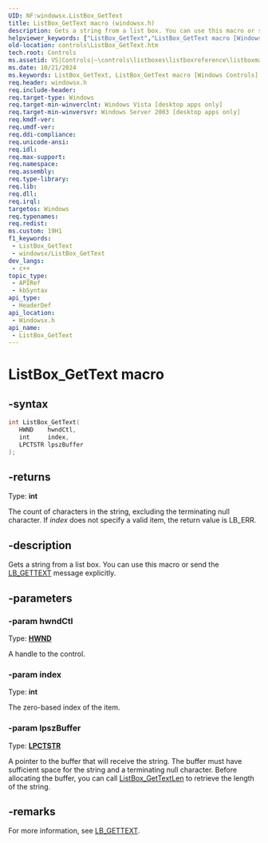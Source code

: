 ```yaml
---
UID: NF:windowsx.ListBox_GetText
title: ListBox_GetText macro (windowsx.h)
description: Gets a string from a list box. You can use this macro or send the LB_GETTEXT message explicitly.
helpviewer_keywords: ["ListBox_GetText","ListBox_GetText macro [Windows Controls]","_win32_ListBox_GetText","_win32_ListBox_GetText_cpp","controls.ListBox_GetText","controls._win32_ListBox_GetText","windowsx/ListBox_GetText"]
old-location: controls\ListBox_GetText.htm
tech.root: Controls
ms.assetid: VS|Controls|~\controls\listboxes\listboxreference\listboxmacros\listbox_gettext.htm
ms.date: 10/21/2024
ms.keywords: ListBox_GetText, ListBox_GetText macro [Windows Controls], _win32_ListBox_GetText, _win32_ListBox_GetText_cpp, controls.ListBox_GetText, controls._win32_ListBox_GetText, windowsx/ListBox_GetText
req.header: windowsx.h
req.include-header: 
req.target-type: Windows
req.target-min-winverclnt: Windows Vista [desktop apps only]
req.target-min-winversvr: Windows Server 2003 [desktop apps only]
req.kmdf-ver: 
req.umdf-ver: 
req.ddi-compliance: 
req.unicode-ansi: 
req.idl: 
req.max-support: 
req.namespace: 
req.assembly: 
req.type-library: 
req.lib: 
req.dll: 
req.irql: 
targetos: Windows
req.typenames: 
req.redist: 
ms.custom: 19H1
f1_keywords:
 - ListBox_GetText
 - windowsx/ListBox_GetText
dev_langs:
 - c++
topic_type:
 - APIRef
 - kbSyntax
api_type:
 - HeaderDef
api_location:
 - Windowsx.h
api_name:
 - ListBox_GetText
---
```


# ListBox_GetText macro

## -syntax

```cpp
int ListBox_GetText(
   HWND    hwndCtl,
   int     index,
   LPCTSTR lpszBuffer
);
```

## -returns

Type: **int**

The count of characters in the string, excluding the terminating null character. If <i>index</i> does not specify a valid item, the return value is LB_ERR.


## -description

Gets a string from a list box.  You can use this macro or send the <a href="/windows/desktop/Controls/lb-gettext">LB_GETTEXT</a> message explicitly.

## -parameters

### -param hwndCtl

Type: <b><a href="/windows/desktop/WinProg/windows-data-types">HWND</a></b>

A handle to the control.

### -param index

Type: <b>int</b>

The zero-based index of the item.

### -param lpszBuffer

Type: <b><a href="/windows/desktop/WinProg/windows-data-types">LPCTSTR</a></b>

A pointer to the buffer that will receive the string. The buffer must have sufficient space for the string and a terminating null character. Before allocating the buffer, you can call <a href="/windows/desktop/api/windowsx/nf-windowsx-listbox_gettextlen">ListBox_GetTextLen</a> to retrieve the length of the string.

## -remarks

For more information, see <a href="/windows/desktop/Controls/lb-gettext">LB_GETTEXT</a>.
